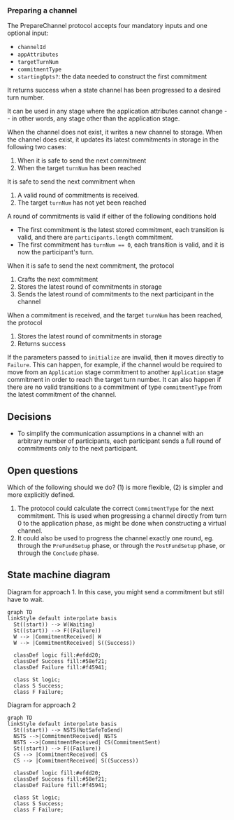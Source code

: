 ### Preparing a channel

The PrepareChannel protocol accepts four mandatory inputs and one optional input:

- `channelId`
- `appAttributes`
- `targetTurnNum`
- `commitmentType`
- `startingOpts?`: the data needed to construct the first commitment

It returns success when a state channel has been progressed to a desired turn number.

It can be used in any stage where the application attributes cannot change -- in other words, any stage other than the application stage.

When the channel does not exist, it writes a new channel to storage. When the channel does exist, it updates its latest commitments in storage in the following two cases:

1. When it is safe to send the next commitment
2. When the target `turnNum` has been reached

It is safe to send the next commitment when

1. A valid round of commitments is received.
2. The target `turnNum` has not yet been reached

A round of commitments is valid if either of the following conditions hold

- The first commitment is the latest stored commitment, each transition is valid, and there are `participants.length` commitment.
- The first commitment has `turnNum == 0`, each transition is valid, and it is now the participant's turn.

When it is safe to send the next commitment, the protocol

1. Crafts the next commitment
2. Stores the latest round of commitments in storage
3. Sends the latest round of commitments to the next participant in the channel

When a commitment is received, and the target `turnNum` has been reached, the protocol

1. Stores the latest round of commitments in storage
2. Returns success

If the parameters passed to `initialize` are invalid, then it moves directly to `Failure`.
This can happen, for example, if the channel would be required to move from an `Application` stage commitment to another `Application` stage commitment in order to reach the target turn number. It can also happen if there are no valid transitions to a commitment of type `commitmentType` from the latest commitment of the channel.

## Decisions

- To simplify the communication assumptions in a channel with an arbitrary number of participants, each participant sends a full round of commitments only to the next participant.

## Open questions

Which of the following should we do? (1) is more flexible, (2) is simpler and more explicitly defined.

1. The protocol could calculate the correct `CommitmentType` for the next commitment. This is used when progressing a channel directly from turn 0 to the application phase, as might be done when constructing a virtual channel.
2. It could also be used to progress the channel exactly one round, eg. through the `PreFundSetup` phase, or through the `PostFundSetup` phase, or through the `Conclude` phase.

## State machine diagram

Diagram for approach 1. In this case, you might send a commitment but still have to wait.

```mermaid
graph TD
linkStyle default interpolate basis
  St((start)) --> W(Waiting)
  St((start)) --> F((Failure))
  W --> |CommitmentReceived| W
  W --> |CommitmentReceived| S((Success))

  classDef logic fill:#efdd20;
  classDef Success fill:#58ef21;
  classDef Failure fill:#f45941;

  class St logic;
  class S Success;
  class F Failure;
```

Diagram for approach 2

```mermaid
graph TD
linkStyle default interpolate basis
  St((start)) --> NSTS(NotSafeToSend)
  NSTS -->|CommitmentReceived| NSTS
  NSTS -->|CommitmentReceived| CS(CommitmentSent)
  St((start)) --> F((Failure))
  CS --> |CommitmentReceived| CS
  CS --> |CommitmentReceived| S((Success))

  classDef logic fill:#efdd20;
  classDef Success fill:#58ef21;
  classDef Failure fill:#f45941;

  class St logic;
  class S Success;
  class F Failure;
```
